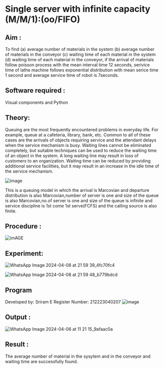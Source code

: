 # Single server with infinite capacity (M/M/1):(oo/FIFO)
## Aim :
To find (a) average number of materials in the system (b) average number of materials in the conveyor (c) waiting time of each material in the system (d) waiting time of each material in the conveyor, if the arrival  of materials follow poisson process with the mean interval time 12 seconds, serivice time of lathe machine follows exponential distribution with mean serice time 1 second and average service time of robot is 7seconds.

## Software required :
Visual components and Python

## Theory:
Queuing are the most frequently encountered problems in everyday life. For example, queue at a cafeteria, library, bank, etc. Common to all of these cases are the arrivals of objects requiring service and the attendant delays when the service mechanism is busy. Waiting lines cannot be eliminated completely, but suitable techniques can be used to reduce the waiting time of an object in the system. A long waiting line may result in loss of customers to an organization. Waiting time can be reduced by providing additional service facilities, but it may result in an increase in the idle time of the service mechanism.

![image](1.png)

This is a queuing model in which the arrival is Marcovian and departure distribution is also Marcovian,number of server is one and size of the queue is also Marcovian,no.of server is one and size of the queue is infinite and service discipline is 1st come 1st serve(FCFS) and the calling source is also finite.

## Procedure :

![imAGE](2.png)



## Experiment:
![WhatsApp Image 2024-04-08 at 21 59 39_4fc70fc4](https://github.com/sriramsurya11/Single-server-infinite-capacity---Markov-Model/assets/151637759/d76e2dc2-a53c-4d1f-b75c-f6c3313bd3a0)

![WhatsApp Image 2024-04-08 at 21 59 48_b779bdcd](https://github.com/sriramsurya11/Single-server-infinite-capacity---Markov-Model/assets/151637759/be814dde-6053-4b0a-85a4-1793ce3ac225)



 
## Program

Developed by: Sriram E
Register Number: 212223040207
![image](https://github.com/ramjan1729/Single-server-infinite-capacity---Markov-Model/assets/103921593/5f1fd58d-5929-4c51-89ea-4cef009e5bad)

## Output :

![WhatsApp Image 2024-04-06 at 11 21 15_9afaac0a](https://github.com/sriramsurya11/Single-server-infinite-capacity---Markov-Model/assets/151637759/1bf9d519-1866-43e1-915f-5fca402106e5)


## Result :
The average number of material in the sysytem and in the conveyor and waiting time are successfully found.
